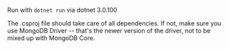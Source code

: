 Run with ``dotnet run`` via dotnet 3.0.100

The .csproj file should take care of all dependencies. If not, make sure you use MongoDB Driver -- that's the newer version of the driver, not to be mixed up with MongoDB Core.
